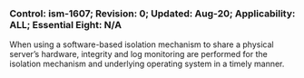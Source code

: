 ### Control: ism-1607; Revision: 0; Updated: Aug-20; Applicability: ALL; Essential Eight: N/A
<p>When using a software-based isolation mechanism to share a physical server’s hardware, integrity and log monitoring are performed for the isolation mechanism and underlying operating system in a timely manner.</p>